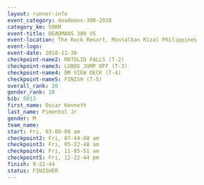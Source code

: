 ```yaml
---
layout: runner-info 
event_category: deadmans-300-2018 
category_km: 50KM 
event-title: DEADMANS 300 V5 
event-location: The Rock Resort, Montalban Rizal Philippines 
event-logo: 
event-date: 2018-11-30 
checkpoint-name2: MATULID FALLS (T-2) 
checkpoint-name3: LUBOG JUMP OFF (T-3) 
checkpoint-name4: DM VIEW DECK (T-4) 
checkpoint-name5: FINISH (T-5) 
overall_rank: 20
gender_rank: 18
bib: 5013
first_name: Oscar Kenneth
last_name: Pimentel Jr
gender: M
team_name: 
start: Fri, 03-00-00 am
checkpoint2: Fri, 07-44-08 am
checkpoint3: Fri, 05-22-48 am
checkpoint4: Fri, 11-05-51 am
checkpoint5: Fri, 12-22-44 pm
finish: 9-22-44
status: FINISHER
---
```

